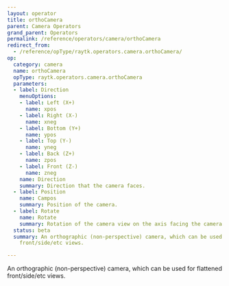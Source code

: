 ```yaml
---
layout: operator
title: orthoCamera
parent: Camera Operators
grand_parent: Operators
permalink: /reference/operators/camera/orthoCamera
redirect_from:
  - /reference/opType/raytk.operators.camera.orthoCamera/
op:
  category: camera
  name: orthoCamera
  opType: raytk.operators.camera.orthoCamera
  parameters:
  - label: Direction
    menuOptions:
    - label: Left (X+)
      name: xpos
    - label: Right (X-)
      name: xneg
    - label: Bottom (Y+)
      name: ypos
    - label: Top (Y-)
      name: yneg
    - label: Back (Z+)
      name: zpos
    - label: Front (Z-)
      name: zneg
    name: Direction
    summary: Direction that the camera faces.
  - label: Position
    name: Campos
    summary: Position of the camera.
  - label: Rotate
    name: Rotate
    summary: Rotation of the camera view on the axis facing the camera.
  status: beta
  summary: An orthographic (non-perspective) camera, which can be used for flattened
    front/side/etc views.

---
```



An orthographic (non-perspective) camera, which can be used for flattened front/side/etc views.